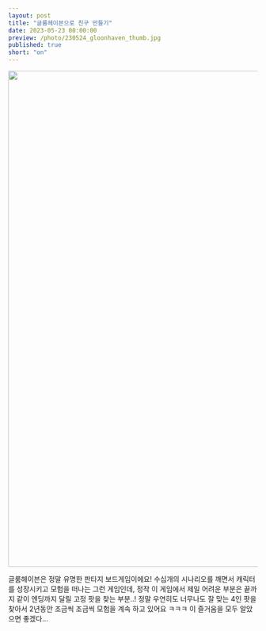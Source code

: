 ```yaml
---
layout: post
title: "글룸헤이븐으로 친구 만들기"
date: 2023-05-23 00:00:00
preview: /photo/230524_gloonhaven_thumb.jpg
published: true
short: "on"
---
```


<img src="/photo/230524_gloonhaven.jpg" width="1000">


글룸헤이븐은 정말 유명한 판타지 보드게임이에요!
수십개의 시나리오를 깨면서 캐릭터를 성장시키고 모험을 떠나는 그런 게임인데, 
정작 이 게임에서 제일 어려운 부분은 끝까지 같이 엔딩까지 달릴 고정 팟을 찾는 부분..!
정말 우연히도 너무나도 잘 맞는 4인 팟을 찾아서 2년동안 조금씩 조금씩 모험을 계속 하고 있어요 ㅋㅋㅋ
이 즐거움을 모두 알았으면 좋겠다…